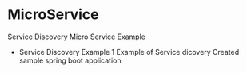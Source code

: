 # MicroService
Service Discovery Micro Service Example

- Service Discovery Example 1
  Example of Service dicovery
  Created sample spring boot application 


